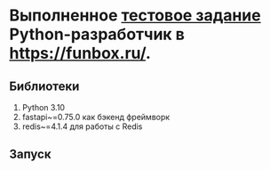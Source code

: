 # Выполненное [тестовое задание](https://funbox.ru/q/python.pdf) Python-разработчик в https://funbox.ru/.

## Библиотеки
1. Python 3.10
2. fastapi~=0.75.0 как бэкенд фреймворк
3. redis~=4.1.4 для работы с Redis

## Запуск

